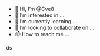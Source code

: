 - 👋 Hi, I’m @Cve8
- 👀 I’m interested in ...
- 🌱 I’m currently learning ...
- 💞️ I’m looking to collaborate on ...
- 📫 How to reach me ...

<!---
Cve8/Cve8 is a ✨ special ✨ repository because its `README.md` (this file) appears on your GitHub profile.
You can click the Preview link to take a look at your changes.
--->ds
